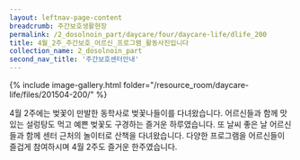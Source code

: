 ```yaml
--- 
layout: leftnav-page-content 
breadcrumb: 주간보호생활현장 
permalink: /2_dosolnoin_part/daycare/four/daycare-life/dlife_200
title: 4월_2주_주간보호_어르신_프로그램_활동사진입니다
collection_name: 2_dosolnoin_part
second_nav_title: '주간보호센터안내' 
---
```

{% include image-gallery.html folder="/resource_room/daycare-life/files/201504-200/" %}











4월 2주에는 벚꽃이 만발한 동학사로 벚꽃나들이를 다녀왔습니다.
어르신들과 함께 맛있는 설렁탕도 먹고 예쁜 벚꽃도 구경하는 즐거운 하루였습니다.
또 날씨 좋은 날 어르신들과 함께 센터 근처의 놀이터로 산책을 다녀왔습니다.
다양한 프로그램을 어르신들이 즐겁게 참여하시며 4월 2주도 즐거운 한주였습니다.
 